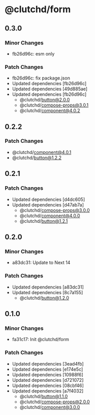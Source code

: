 # @clutchd/form

## 0.3.0

### Minor Changes

- fb26d96c: esm only

### Patch Changes

- fb26d96c: fix package.json
- Updated dependencies [fb26d96c]
- Updated dependencies [49d885ae]
- Updated dependencies [fb26d96c]
  - @clutchd/button@2.0.0
  - @clutchd/compose-props@3.0.1
  - @clutchd/component@4.0.2

## 0.2.2

### Patch Changes

- @clutchd/component@4.0.1
- @clutchd/button@1.2.2

## 0.2.1

### Patch Changes

- Updated dependencies [d4dc605]
- Updated dependencies [d47ab7a]
  - @clutchd/compose-props@3.0.0
  - @clutchd/component@4.0.0
  - @clutchd/button@1.2.1

## 0.2.0

### Minor Changes

- a83dc31: Update to Next 14

### Patch Changes

- Updated dependencies [a83dc31]
- Updated dependencies [8c7a155]
  - @clutchd/button@1.2.0

## 0.1.0

### Minor Changes

- fa31c17: Init @clutchd/form

### Patch Changes

- Updated dependencies [3ead4fb]
- Updated dependencies [e174e5c]
- Updated dependencies [10988f6]
- Updated dependencies [d721072]
- Updated dependencies [08cbf46]
- Updated dependencies [a7f4032]
  - @clutchd/button@1.1.0
  - @clutchd/compose-props@2.0.0
  - @clutchd/component@3.0.0

